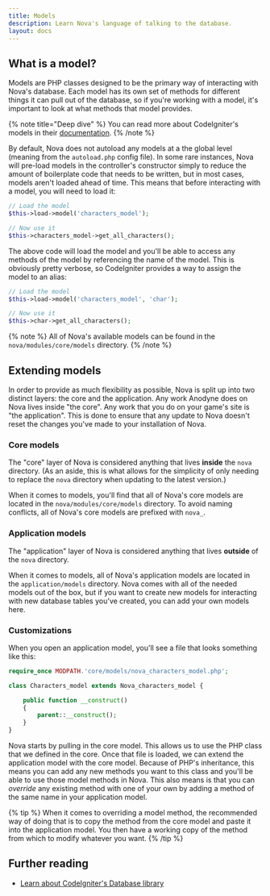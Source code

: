 ```yaml
---
title: Models
description: Learn Nova's language of talking to the database.
layout: docs
---
```


## What is a model?

Models are PHP classes designed to be the primary way of interacting with Nova's database. Each model has its own set of methods for different things it can pull out of the database, so if you're working with a model, it's important to look at what methods that model provides.

{% note title="Deep dive" %}
You can read more about CodeIgniter's models in their [documentation](https://codeigniter.com/userguide3/general/models.html).
{% /note %}

By default, Nova does not autoload any models at a the global level (meaning from the `autoload.php` config file). In some rare instances, Nova will pre-load models in the controller's constructor simply to reduce the amount of boilerplate code that needs to be written, but in most cases, models aren't loaded ahead of time. This means that before interacting with a model, you will need to load it:

```php
// Load the model
$this->load->model('characters_model');

// Now use it
$this->characters_model->get_all_characters();
```

The above code will load the model and you'll be able to access any methods of the model by referencing the name of the model. This is obviously pretty verbose, so CodeIgniter provides a way to assign the model to an alias:

```php
// Load the model
$this->load->model('characters_model', 'char');

// Now use it
$this->char->get_all_characters();
```

{% note %}
All of Nova's available models can be found in the `nova/modules/core/models` directory.
{% /note %}

## Extending models

In order to provide as much flexibility as possible, Nova is split up into two distinct layers: the core and the application. Any work Anodyne does on Nova lives inside "the core". Any work that you do on your game's site is "the application". This is done to ensure that any update to Nova doesn't reset the changes you've made to your installation of Nova.

### Core models

The "core" layer of Nova is considered anything that lives **inside** the `nova` directory. (As an aside, this is what allows for the simplicity of only needing to replace the `nova` directory when updating to the latest version.)

When it comes to models, you'll find that all of Nova's core models are located in the `nova/modules/core/models` directory. To avoid naming conflicts, all of Nova's core models are prefixed with `nova_`.

### Application models

The "application" layer of Nova is considered anything that lives **outside** of the `nova` directory.

When it comes to models, all of Nova's application models are located in the `application/models` directory. Nova comes with all of the needed models out of the box, but if you want to create new models for interacting with new database tables you've created, you can add your own models here.

### Customizations

When you open an application model, you'll see a file that looks something like this:

```php
require_once MODPATH.'core/models/nova_characters_model.php';

class Characters_model extends Nova_characters_model {

	public function __construct()
	{
		parent::__construct();
	}
}
```

Nova starts by pulling in the core model. This allows us to use the PHP class that we defined in the core. Once that file is loaded, we can extend the application model with the core model. Because of PHP's inheritance, this means you can add any new methods you want to this class and you'll be able to use those model methods in Nova. This also means is that you can *override* any existing method with one of your own by adding a method of the same name in your application model.

{% tip %}
When it comes to overriding a model method, the recommended way of doing that is to copy the method from the core model and paste it into the application model. You then have a working copy of the method from which to modify whatever you want.
{% /tip %}

## Further reading

- [Learn about CodeIgniter's Database library](https://codeigniter.com/userguide3/database/index.html)
